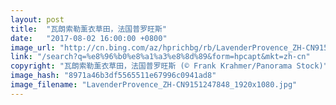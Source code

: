 ```yaml
---
layout: post
title:  "瓦朗索勒薰衣草田，法国普罗旺斯"
date:   "2017-08-02 16:00:00 +0800"
image_url: "http://cn.bing.com/az/hprichbg/rb/LavenderProvence_ZH-CN9151247848_1920x1080.jpg"
link: "/search?q=%e8%96%b0%e8%a1%a3%e8%8d%89&form=hpcapt&mkt=zh-cn"
copyright: "瓦朗索勒薰衣草田，法国普罗旺斯 (© Frank Krahmer/Panorama Stock)"
image_hash: "8971a46b3df5565511e67996c0941ad8"
image_filename: "LavenderProvence_ZH-CN9151247848_1920x1080.jpg"
---
```

